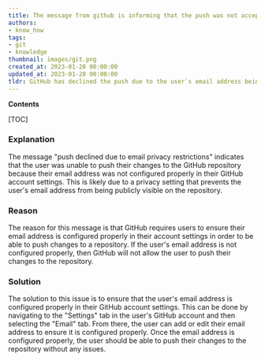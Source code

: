 ```yaml
---
title: The message from github is informing that the push was not accepted because of email privacy settings
authors:
- know_how
tags:
- git
- knowledge
thumbnail: images/git.png
created_at: 2023-01-28 00:00:00
updated_at: 2023-01-28 00:00:00
tldr: GitHub has declined the push due to the user`s email address being set to private.
---
```


**Contents**

[TOC]

### Explanation

The message "push declined due to email privacy restrictions" indicates that the user was unable to push their changes to the GitHub repository because their email address was not configured properly in their GitHub account settings. This is likely due to a privacy setting that prevents the user's email address from being publicly visible on the repository.

### Reason

The reason for this message is that GitHub requires users to ensure their email address is configured properly in their account settings in order to be able to push changes to a repository. If the user's email address is not configured properly, then GitHub will not allow the user to push their changes to the repository.

### Solution

The solution to this issue is to ensure that the user's email address is configured properly in their GitHub account settings. This can be done by navigating to the "Settings" tab in the user's GitHub account and then selecting the "Email" tab. From there, the user can add or edit their email address to ensure it is configured properly. Once the email address is configured properly, the user should be able to push their changes to the repository without any issues.
